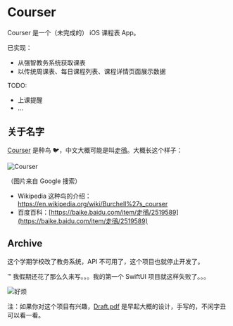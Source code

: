 # Courser

Courser 是一个（未完成的） iOS 课程表 App。

已实现：

- 从强智教务系统获取课表
- 以传统周课表、每日课程列表、课程详情页面展示数据

TODO:

- 上课提醒
- ...

## 关于名字

[Courser](https://en.wikipedia.org/wiki/Burchell%27s_courser) 是种鸟 🐦，中文大概可能是叫[走鴴](https://baike.baidu.com/item/走鴴/2519589)。大概长这个样子：

![Courser](https://tva1.sinaimg.cn/large/008eGmZEgy1gnbt014asoj30ay0dk0vu.jpg)

（图片来自 Google 搜索）

- Wikipedia 这种鸟的介绍：https://en.wikipedia.org/wiki/Burchell%27s_courser
- 百度百科：[https://baike.baidu.com/item/走鴴/2519589](https://baike.baidu.com/item/走鴴/2519589)

## Archive

这个学期学校改了教务系统，API 不可用了，这个项目也就停止开发了。

™️ 我假期还花了那么久来写。。。我的第一个 SwiftUI 项目就这样失败了。。。

![好烦](https://tva1.sinaimg.cn/large/008eGmZEly1gop1m183owg302s02sweq.gif)

注：如果你对这个项目有兴趣，[Draft.pdf](Draft.pdf) 是早起大概的设计，手写的，不闲字丑可以看一看。



